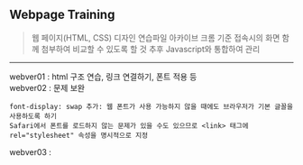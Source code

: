 ## Webpage Training

> 웹 페이지(HTML, CSS) 디자인 연습파일 아카이브
> 크롬 기준 접속시의 화면 함께 첨부하여 비교할 수 있도록 할 것
> 추후 Javascript와 통합하여 관리
--------------------
webver01 : html 구조 연습, 링크 연결하기, 폰트 적용 등 <br/>
webver02 : 문제 보완 
```
font-display: swap 추가: 웹 폰트가 사용 가능하지 않을 때에도 브라우저가 기본 글꼴을 사용하도록 하기
Safari에서 폰트를 로드하지 않는 문제가 있을 수도 있으므로 <link> 태그에 rel="stylesheet" 속성을 명시적으로 지정 
```
webver03 : <style> 영역을 css 파일로 분리하여 개별 적용하기로 변환해보기, 보완된 필터 적용 및 항목 시각효과 추가
```
여러 태그를 활용, flex의 도입, hover / opacity의 활용...
```
